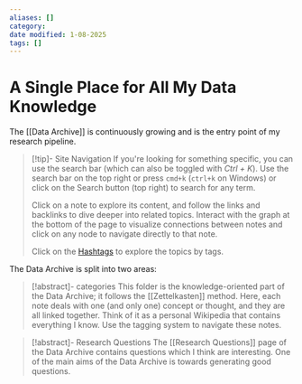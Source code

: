 ```yaml
---
aliases: []
category:
date modified: 1-08-2025
tags: []
---
```

# A Single Place for All My Data Knowledge

The [[Data Archive]] is continuously growing and is the entry point of my research pipeline.

> [!tip]- Site Navigation 
> If you're looking for something specific, you can use the search bar (which can also be toggled with _Ctrl + K_).
>  Use the search bar on the top right or press `cmd+k` (`ctrl+k` on Windows) or click on the Search button (top right) to search for any term.
>  
> Click on a note to explore its content, and follow the links and backlinks to dive deeper into related topics.
> Interact with the graph at the bottom of the page to visualize connections between notes and click on any node to navigate directly to that note.
> 
> Click on the [Hashtags](Tags.md) to explore the topics by tags. 

The Data Archive is split into two areas:

> [!abstract]- categories
> This folder is the knowledge-oriented part of the Data Archive; it follows the [[Zettelkasten]] method. Here, each note deals with one (and only one) concept or thought, and they are all linked together. Think of it as a personal Wikipedia that contains everything I know. Use the tagging system to navigate these notes.
>

> [!abstract]- Research Questions
> The [[Research Questions]] page of the Data Archive contains questions which I think are interesting. One of the main aims of the Data Archive is towards generating good questions.
> 
